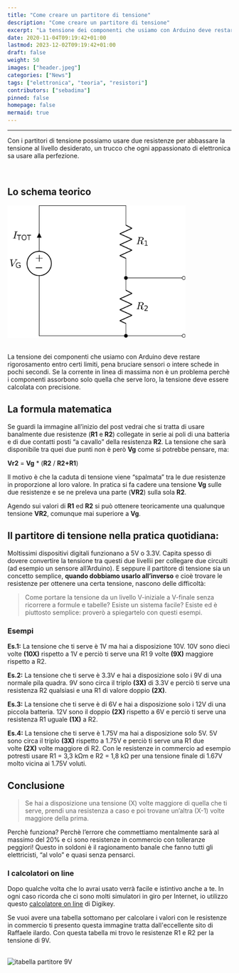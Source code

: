 ```yaml
---
title: "Come creare un partitore di tensione"
description: "Come creare un partitore di tensione"
excerpt: "La tensione dei componenti che usiamo con Arduino deve restare rigorosamento entro certi limiti, pena bruciare sensori o intere schede in pochi secondi. Se la corrente in linea di massima non è un problema..."
date: 2020-11-04T09:19:42+01:00
lastmod: 2023-12-02T09:19:42+01:00
draft: false
weight: 50
images: ["header.jpeg"]
categories: ["News"]
tags: ["elettronica", "teoria", "resistori"]
contributors: ["sebadima"]
pinned: false
homepage: false
mermaid: true
---
```




<hr>

Con i partitori di tensione possiamo usare due resistenze per abbassare la tensione al livello desiderato, un trucco che ogni appassionato di elettronica sa usare alla perfezione.

<br>

## Lo schema teorico

<img img width="400" class="x figure-img img-fluid lazyload blur-up"  src="images/101.png" alt="immagine di un partitore di tensione - schema teorico">

<br>
<br>

La tensione dei componenti che usiamo con Arduino deve restare rigorosamento entro certi limiti, pena bruciare sensori o intere schede in pochi secondi. Se la corrente in linea di massima non è un problema perchè i componenti assorbono solo quella che serve loro, la tensione deve essere calcolata con precisione.

## La formula matematica

Se guardi la immagine all’inizio del post vedrai che si tratta di usare banalmente due resistenze (**R1** e **R2**) collegate in serie ai poli di una batteria e di due contatti posti “a cavallo” della resistenza **R2**. La tensione che sarà disponibile tra quei due punti non è però **Vg** come si potrebbe pensare, ma:

**Vr2** = **Vg** * (**R2** / **R2+R1**)

Il motivo è che la caduta di tensione viene “spalmata” tra le due resistenze in proporzione al loro valore. In pratica si fa cadere una tensione **Vg** sulle due resistenze e se ne preleva una parte (**VR2**) sulla sola **R2**.

Agendo sui valori di **R1** ed **R2** si può ottenere teoricamente una qualunque tensione **VR2**, comunque mai superiore a **Vg**.

## Il partitore di tensione nella pratica quotidiana:

Moltissimi dispositivi digitali funzionano a 5V o 3.3V. Capita spesso di dovere convertire la tensione tra questi due livellii per collegare due circuiti (ad esempio un sensore all’Arduino). E seppure il partitore di tensione sia un concetto semplice, **quando dobbiamo usarlo all’inverso** e cioè trovare le resistenze per ottenere una certa tensione, nascono delle difficoltà:

> Come portare la tensione da un livello V-iniziale a V-finale senza ricorrere a formule e tabelle? Esiste un sistema facile? Esiste ed è piuttosto semplice: proverò a spiegartelo con questi esempi.

### Esempi

**Es.1:** La tensione che ti serve è 1V ma hai a disposizione 10V. 10V sono dieci volte **(10X)** rispetto a 1V e perciò ti serve una R1 9 volte **(9X)** maggiore rispetto a R2.

**Es.2:** La tensione che ti serve è 3.3V e hai a disposizione solo i 9V di una normale pila quadra. 9V sono circa il triplo **(3X)** di 3.3V e perciò ti serve una resistenza R2 qualsiasi e una R1 di valore doppio **(2X)**.

**Es.3:** La tensione che ti serve è di 6V e hai a disposizione solo i 12V di una piccola batteria. 12V sono il doppio **(2X)** rispetto a 6V e perciò ti serve una resistenza R1 uguale **(1X)** a R2.

**Es.4:** La tensione che ti serve è 1.75V ma hai a disposizione solo 5V. 5V sono circa il triplo **(3X)** rispetto a 1.75V e perciò ti serve una R1 due volte **(2X)** volte maggiore di R2. Con le resistenze in commercio ad esempio potresti usare R1 = 3,3 kΩm e R2 = 1,8 kΩ per una tensione finale di 1.67V molto vicina ai 1.75V voluti.

## Conclusione

> Se hai a disposizione una tensione (X) volte maggiore di quella che ti serve, prendi una resistenza a caso e poi trovane un’altra (X-1) volte maggiore della prima.

Perchè funziona? Perchè l’errore che commettiamo mentalmente sarà al massimo del 20% e ci sono resistenze in commercio con tolleranze peggiori! Questo in soldoni è il ragionamento banale che fanno tutti gli elettricisti, “al volo” e quasi senza pensarci. 

### I calcolatori on line

Dopo qualche volta che lo avrai usato verrà facile e istintivo anche a te. In ogni caso ricorda che ci sono molti simulatori in giro per Internet, io utilizzo questo <a href="https://www.digikey.it/it/resources/conversion-calculators/conversion-calculator-voltage-divider" target="_blank" rel="noopener">calcolatore on line</a> di Digikey.

Se vuoi avere una tabella sottomano per calcolare i valori con le resistenze in commercio ti presento questa immagine tratta dall'eccellente sito di Raffaele ilardo. Con questa tabella mi trovo le resistenze R1 e R2 per la tensione di 9V.

<br>

<img decoding="async" src="https://res.cloudinary.com/sebadima/image/upload/v1600194577/001/parti3_x8s6or.png" alt="itabella partitore 9V" />

<br>
<br>